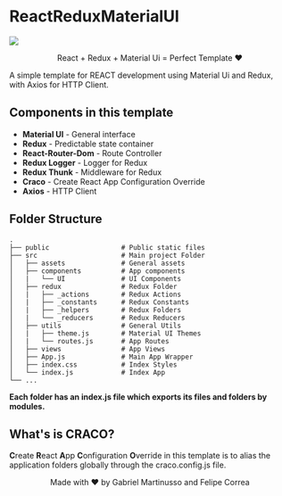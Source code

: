 # ReactReduxMaterialUI
<img src="https://user-images.githubusercontent.com/21184478/82745012-f798f900-9d55-11ea-98d7-941e1ca8c43b.png">
<p align="center">React + Redux + Material Ui = Perfect Template ❤</p>
A simple template for REACT development using Material Ui and Redux, with Axios for HTTP Client.

## Components in this template
- **Material UI** - General interface
- **Redux** - Predictable state container
- **React-Router-Dom** - Route Controller
- **Redux Logger** - Logger for Redux
- **Redux Thunk** - Middleware for Redux
- **Craco** - Create React App Configuration Override
- **Axios** - HTTP Client

## Folder Structure
    .
    ├── public                  # Public static files
    ├── src                     # Main project Folder
    │   ├── assets              # General assets
    │   ├── components          # App components
    │   |   └── UI              # UI Components
    │   ├── redux               # Redux Folder
    │   |   ├── _actions        # Redux Actions
    │   |   ├── _constants      # Redux Constants
    │   |   ├── _helpers        # Redux Folders
    │   |   └── _reducers       # Redux Reducers
    │   ├── utils               # General Utils
    │   |   ├── theme.js        # Material UI Themes
    │   |   └── routes.js       # App Routes
    │   ├── views               # App Views
    │   ├── App.js              # Main App Wrapper
    │   ├── index.css           # Index Styles
    │   └── index.js            # Index App
    └── ...
**Each folder has an index.js file which exports its files and folders by modules.**

## What's is CRACO?
**C**reate **R**eact **A**pp **C**onfiguration **O**verride in this template is to alias the application folders globally through the craco.config.js file.

<p align="center">Made with ❤ by Gabriel Martinusso and Felipe Correa</p>

